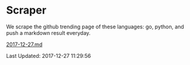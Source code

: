 # Scraper

We scrape the github trending page of these languages: go, python, and push a markdown result everyday.

[2017-12-27.md](https://github.com/borays/Scraper/blob/master/2017-12-27.md)

Last Updated: 2017-12-27 11:29:56